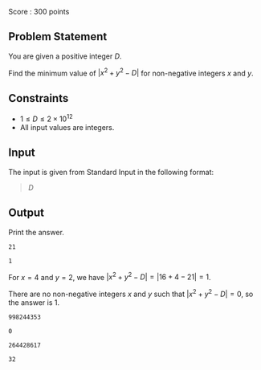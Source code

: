 Score : $300$ points

## Problem Statement

You are given a positive integer $D$.

Find the minimum value of $|x^2+y^2-D|$ for non-negative integers $x$ and $y$.

## Constraints

- $1\leq D \leq 2\times 10^{12}$
- All input values are integers.

## Input

The input is given from Standard Input in the following format:

> $D$

## Output

Print the answer.

```input1
21
```

```output1
1
```

For $x=4$ and $y=2$, we have $|x^2+y^2-D| = |16+4-21|=1$.

There are no non-negative integers $x$ and $y$ such that $|x^2+y^2-D|=0$, so the answer is $1$.

```input2
998244353
```

```output2
0
```

```input3
264428617
```

```output3
32
```
